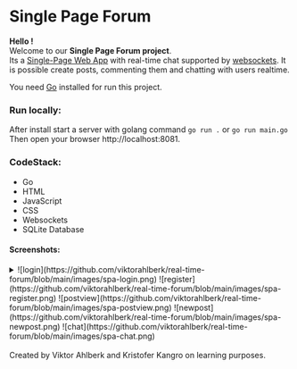 # Single Page Forum

**Hello !**  
Welcome to our **Single Page Forum
 project**.  
Its a [Single-Page Web App](https://en.wikipedia.org/wiki/Single-page_application) with real-time chat  supported by [websockets](https://en.wikipedia.org/wiki/WebSocket). It is possible create posts, commenting them and chatting with users realtime.

You need [Go](https://go.dev/) installed for run this project.

### Run locally:
After install start a server with golang command `go run .` or `go run main.go`  
Then open your browser http://localhost:8081.

### CodeStack:  
- Go
- HTML 
- JavaScript 
- CSS
- Websockets
- SQLite Database

#### Screenshots:

<details>
<summary>
![login](https://github.com/viktorahlberk/real-time-forum/blob/main/images/spa-login.png)
![register](https://github.com/viktorahlberk/real-time-forum/blob/main/images/spa-register.png)
![postview](https://github.com/viktorahlberk/real-time-forum/blob/main/images/spa-postview.png)
![newpost](https://github.com/viktorahlberk/real-time-forum/blob/main/images/spa-newpost.png)
![chat](https://github.com/viktorahlberk/real-time-forum/blob/main/images/spa-chat.png)
</summary>
</details>
<br>
Created by Viktor Ahlberk and Kristofer Kangro on learning purposes.
